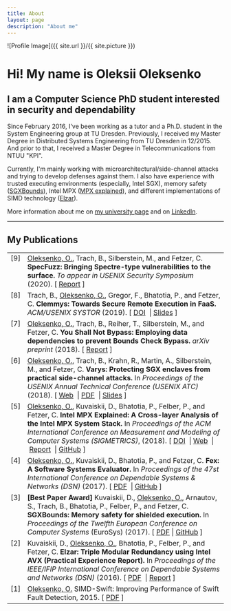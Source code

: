 ```yaml
---
title: About
layout: page
description: "About me"
---
```

![Profile Image]({{ site.url }}/{{ site.picture }})

# Hi! My name is Oleksii Oleksenko

## I am a Computer Science PhD student interested in security and dependability

Since February 2016, I've been working as a tutor and a Ph.D. student in the System Engineering group at TU Dresden. Previously, I received my Master Degree in  Distributed Systems Engineering from TU Dresden in 12/2015. And prior to that, I received a Master Degree in Telecommunications from NTUU "KPI".

Currently, I'm mainly working with microarchitectural/side-channel attacks and trying to develop defenses against them.
I also have experience with trusted executing environments (especially, Intel SGX), memory safety ([SGXBounds](http://dl.acm.org/citation.cfm?id=3064192)), Intel MPX ([MPX explained](https://intel-mpx.github.io/)), and different implementations of SIMD technology ([Elzar](http://se.inf.tu-dresden.de/pubs/papers/Kuvaiskii2016elzarTechReport.pdf)).

More information about me on [my university page](https://tu-dresden.de/die_tu_dresden/fakultaeten/fakultaet_informatik/sysa/se/team/people/o_oleksenko) and on [LinkedIn](https://www.linkedin.com/in/oleksiioleksenko).

---


## My Publications
<table>

<tr valign="top">
<td align="right" class="bibtexnumber">
[<a name="oleksenko2020specfuzz">9</a>]
</td>
<td class="bibtexitem">
<u>Oleksenko, O.</u>, Trach, B., Silberstein, M., and Fetzer, C.
<b>SpecFuzz: Bringing Spectre-type vulnerabilities to the surface.</b>
<em>To appear in USENIX Security Symposium</em> (2020).
[&nbsp;<a href="https://arxiv.org/abs/1905.10311">Report</a>&nbsp;]
</td>
</tr>

<tr valign="top">
<td align="right" class="bibtexnumber">
[<a name="trach2018clemmys">8</a>]
</td>
<td class="bibtexitem">
Trach, B., <u>Oleksenko, O.</u>, Gregor, F., Bhatotia, P., and Fetzer, C.
<b>Clemmys: Towards Secure Remote Execution in FaaS.</b>
<em>ACM/USENIX SYSTOR</em> (2019).
[&nbsp;<a href="https://doi.org/10.1145/3319647.3325835">DOI</a>&nbsp;
|&nbsp;<a href="https://www.systor.org/2019/slides/S3P2%20Clemmys%20Towards%20Secure%20Remote%20Execution%20in%20FaaS%20.pdf">Slides</a>&nbsp;]
</td>
</tr>

<tr valign="top">
<td align="right" class="bibtexnumber">
[<a name="oleksenko2018ysnb">7</a>]
</td>
<td class="bibtexitem">
<u>Oleksenko, O.</u>, Trach, B., Reiher, T., Silberstein, M., and Fetzer, C.
<b>You Shall Not Bypass: Employing data dependencies to prevent Bounds Check Bypass.</b>
<em>arXiv preprint</em> (2018).
[&nbsp;<a href="https://arxiv.org/abs/1805.08506">Report</a>&nbsp;]
</td>
</tr>

<tr valign="top">
<td align="right" class="bibtexnumber">
[<a name="Oleksenko2018Varys">6</a>]
</td>
<td class="bibtexitem">
<u>Oleksenko, O.</u>, Trach, B., Krahn, R., Martin, A., Silberstein, M., and Fetzer, C.
<b>Varys: Protecting SGX enclaves from practical side-channel attacks.</b>
In <em>Proceedings of the USENIX Annual Technical Conference (USENIX ATC)</em> (2018).
[&nbsp;<a href="https://www.usenix.org/conference/atc18/presentation/oleksenko">Web</a>&nbsp;
|&nbsp;<a href="https://www.usenix.org/system/files/conference/atc18/atc18-oleksenko.pdf">PDF</a>&nbsp;
|&nbsp;<a href="https://www.usenix.org/sites/default/files/conference/protected-files/atc18_slides_oleksenko.pdf">Slides</a>&nbsp;]
</td>
</tr>

<tr valign="top">
<td align="right" class="bibtexnumber">
[<a name="Oleksenko18mpx">5</a>]
</td>
<td class="bibtexitem">
<u>Oleksenko, O.</u>, Kuvaiskii, D., Bhatotia, P., Felber, P., and Fetzer, C.
<b>Intel MPX Explained: A Cross-layer Analysis of the Intel MPX System Stack.</b>
In <em>Proceedings of the ACM International Conference on Measurement and Modeling of Computer Systems (SIGMETRICS)</em>, (2018).
[&nbsp;<a href="http://dx.doi.org/10.1145/3224423">DOI</a>&nbsp;
|&nbsp;<a href="https://intel-mpx.github.io/">Web</a>&nbsp;
|&nbsp;<a href="https://arxiv.org/pdf/1702.00719.pdf">Report</a>&nbsp;
|&nbsp;<a href="https://github.com/tudinfse/intel_mpx_explained">GitHub</a>&nbsp;]
</td>
</tr>


<tr valign="top">
<td align="right" class="bibtexnumber">
[<a name="fex2017">4</a>]
</td>
<td class="bibtexitem">
<u>Oleksenko, O.</u>, Kuvaiskii, D., Bhatotia, P., and Fetzer, C.
<b>Fex: A Software Systems Evaluator.</b>
In <em>Proceedings of the 47st International Conference on Dependable Systems &amp; Networks (DSN)</em> (2017).
[&nbsp;<a href="http://se.inf.tu-dresden.de/pubs/papers/fex2017.pdf">PDF</a>&nbsp;
|&nbsp;<a href="https://github.com/tudinfse/fex">GitHub</a>&nbsp;]

</td>
</tr>


<tr valign="top">
<td align="right" class="bibtexnumber">
[<a name="sgxbounds2017">3</a>]
</td>
<td class="bibtexitem">
<b>[Best Paper Award]</b>
Kuvaiskii, D., <u>Oleksenko, O.</u>, Arnautov, S., Trach, B., Bhatotia, P., Felber, P., and Fetzer, C.
<b>SGXBounds: Memory safety for shielded execution.</b>
In <em>Proceedings of the Twelfth European Conference on Computer Systems</em> (EuroSys) (2017).
[&nbsp;<a href="https://homepages.inf.ed.ac.uk/pbhatoti/papers/SGXBounds-EuroSys-2017.pdf">PDF</a>
|&nbsp;<a href="https://github.com/tudinfse/sgxbounds">GitHub</a>&nbsp;]
</td>
</tr>

<tr valign="top">
<td align="right" class="bibtexnumber">
[<a name="Kuvaiskii2016elzar">2</a>]
</td>
<td class="bibtexitem">
Kuvaiskii, D., <u>Oleksenko, O.</u>, Bhatotia, P., Felber, P., and Fetzer, C.
<b>Elzar: Triple Modular Redundancy using Intel AVX (Practical  Experience Report).</b>
In <em>Proceedings of the IEEE/IFIP International Conference on Dependable Systems and Networks (DSN)</em> (2016).
[&nbsp;<a href="http://se.inf.tu-dresden.de/pubs/papers/Kuvaiskii2016elzar.pdf">PDF</a>&nbsp;
|&nbsp;<a href="https://arxiv.org/abs/1604.00500">Report</a>&nbsp;]
</td>
</tr>


<tr valign="top">
<td align="right" class="bibtexnumber">
[<a name="oleksenko2015simd">1</a>]
</td>
<td class="bibtexitem">
<u>Oleksenko, O.</u>
 SIMD-Swift: Improving Performance of Swift Fault Detection, 2015.
[&nbsp;<a href="http://www.qucosa.de/fileadmin/data/qucosa/documents/19252/Oleksenko_Oleksii_PDF_A.pdf">PDF</a>&nbsp;]

</td>
</tr>

</table>

<!--
My talks:
https://fosdem.org/2020/schedule/event/security_specfuzz_bringing_spectre_type_vulnerabilities_to_the_surface/
-->
